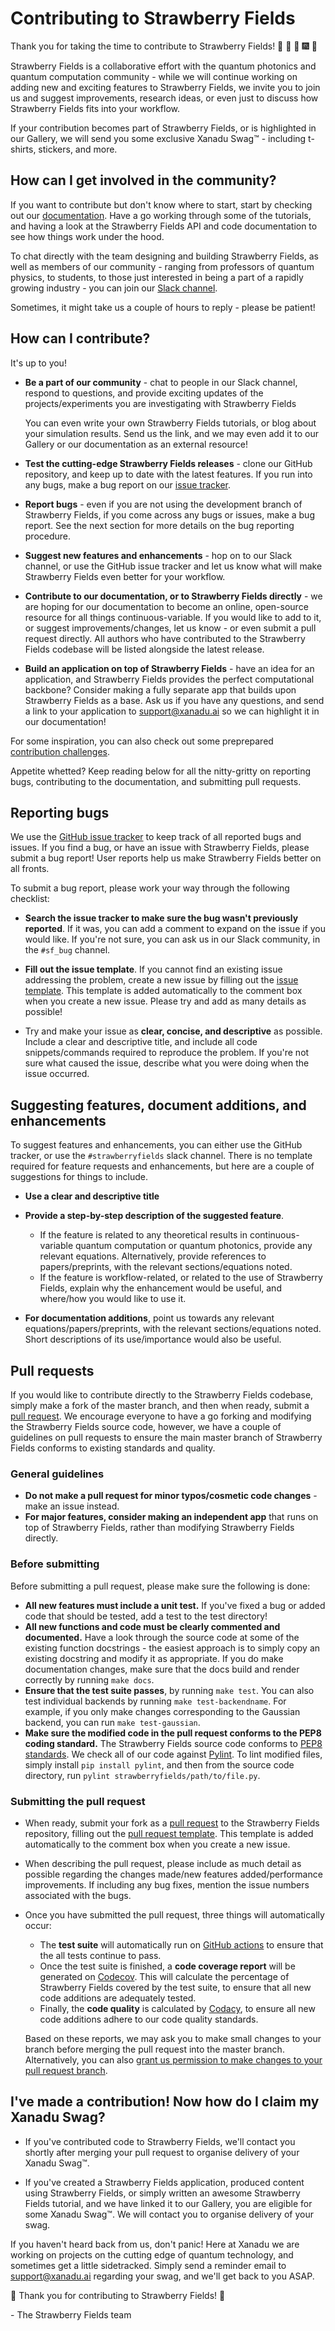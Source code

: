 # Contributing to Strawberry Fields

Thank you for taking the time to contribute to Strawberry Fields!
:strawberry: :confetti_ball: :tada: :fireworks: :balloon:

Strawberry Fields is a collaborative effort with the quantum photonics and quantum computation
community - while we will continue working on adding new and exciting features to Strawberry Fields,
we invite you to join us and suggest improvements, research ideas, or even just to discuss how
Strawberry Fields fits into your workflow.

If your contribution becomes part of Strawberry Fields, or is highlighted in our Gallery, we will
send you some exclusive Xanadu Swag™ - including t-shirts, stickers, and more.

## How can I get involved in the community?

If you want to contribute but don't know where to start, start by checking out our
[documentation](https://strawberryfields.readthedocs.io). Have a go working through some of the tutorials,
and having a look at the Strawberry Fields API and code documentation to see how things work under the hood.

To chat directly with the team designing and building Strawberry Fields, as well as members of our
community - ranging from professors of quantum physics, to students, to those just interested in being a
part of a rapidly growing industry - you can join our [Slack channel](https://u.strawberryfields.ai/slack).

Sometimes, it might take us a couple of hours to reply - please be patient!

## How can I contribute?

It's up to you!

* **Be a part of our community** - chat to people in our Slack channel, respond to questions, and
  provide exciting updates of the projects/experiments you are investigating with Strawberry Fields

  You can even write your own Strawberry Fields tutorials, or blog about your simulation results.
  Send us the link, and we may even add it to our Gallery or our documentation as an external resource!

* **Test the cutting-edge Strawberry Fields releases** - clone our GitHub repository, and keep up to
  date with the latest features. If you run into any bugs, make a bug report on our
  [issue tracker](https://github.com/XanaduAI/strawberryfields/issues).

* **Report bugs** - even if you are not using the development branch of Strawberry Fields, if you come
  across any bugs or issues, make a bug report. See the next section for more details on the bug
  reporting procedure.

* **Suggest new features and enhancements** - hop on to our Slack channel, or use the GitHub issue tracker
  and let us know what will make Strawberry Fields even better for your workflow.

* **Contribute to our documentation, or to Strawberry Fields directly** - we are hoping for our documentation
  to become an online, open-source resource for all things continuous-variable. If you would like to add
  to it, or suggest improvements/changes, let us know - or even submit a pull request directly. All authors
  who have contributed to the Strawberry Fields codebase will be listed alongside the latest release.

* **Build an application on top of Strawberry Fields** - have an idea for an application, and Strawberry Fields
  provides the perfect computational backbone? Consider making a fully separate app that builds upon Strawberry Fields
  as a base. Ask us if you have any questions, and send a link to your application to support@xanadu.ai so we can highlight it in
  our documentation!

For some inspiration, you can also check out some preprepared [contribution challenges](/CHALLENGES.md).

Appetite whetted? Keep reading below for all the nitty-gritty on reporting bugs, contributing to the documentation,
and submitting pull requests.

## Reporting bugs

We use the [GitHub issue tracker](https://github.com/XanaduAI/strawberryfields/issues) to keep track of all reported
bugs and issues. If you find a bug, or have an issue with Strawberry Fields, please submit a bug report! User
reports help us make Strawberry Fields better on all fronts.

To submit a bug report, please work your way through the following checklist:

* **Search the issue tracker to make sure the bug wasn't previously reported**. If it was, you can add a comment
  to expand on the issue if you would like. If you're not sure, you can ask us in our Slack community, in the
  `#sf_bug` channel.

* **Fill out the issue template**. If you cannot find an existing issue addressing the problem, create a new
  issue by filling out the [issue template](/ISSUE_TEMPLATE.md). This template is added automatically to the comment
  box when you create a new issue. Please try and add as many details as possible!

* Try and make your issue as **clear, concise, and descriptive** as possible. Include a clear and descriptive title,
  and include all code snippets/commands required to reproduce the problem. If you're not sure what caused the issue,
  describe what you were doing when the issue occurred.

## Suggesting features, document additions, and enhancements

To suggest features and enhancements, you can either use the GitHub tracker, or use the `#strawberryfields` slack
channel. There is no template required for feature requests and enhancements, but here are a couple of suggestions
for things to include.

* **Use a clear and descriptive title**
* **Provide a step-by-step description of the suggested feature**.

  - If the feature is related to any theoretical results in continuous-variable quantum computation
    or quantum photonics, provide any relevant equations. Alternatively, provide references to papers/preprints,
    with the relevant sections/equations noted.
  - If the feature is workflow-related, or related to the use of Strawberry Fields,
    explain why the enhancement would be useful, and where/how you would like to use it.

* **For documentation additions**, point us towards any relevant equations/papers/preprints,
    with the relevant sections/equations noted. Short descriptions of its use/importance would also be useful.

## Pull requests

If you would like to contribute directly to the Strawberry Fields codebase, simply make a fork of the master branch, and
then when ready, submit a [pull request](https://help.github.com/articles/about-pull-requests). We encourage everyone
to have a go forking and modifying the Strawberry Fields source code, however, we have a couple of guidelines on pull
requests to ensure the main master branch of Strawberry Fields conforms to existing standards and quality.

### General guidelines

* **Do not make a pull request for minor typos/cosmetic code changes** - make an issue instead.
* **For major features, consider making an independent app** that runs on top of Strawberry Fields, rather than modifying
  Strawberry Fields directly.

### Before submitting

Before submitting a pull request, please make sure the following is done:

* **All new features must include a unit test.** If you've fixed a bug or added code that should be tested,
  add a test to the test directory!
* **All new functions and code must be clearly commented and documented.** Have a look through the source code at some of
  the existing function docstrings - the easiest approach is to simply copy an existing docstring and modify it as appropriate.
  If you do make documentation changes, make sure that the docs build and render correctly by running `make docs`.
* **Ensure that the test suite passes**, by running `make test`. You can also test individual backends by running
  `make test-backendname`. For example, if you only make changes corresponding to the Gaussian backend, you can run `make test-gaussian`.
* **Make sure the modified code in the pull request conforms to the PEP8 coding standard.** The Strawberry Fields source code
  conforms to [PEP8 standards](https://www.python.org/dev/peps/pep-0008/). We check all of our code against
  [Pylint](https://www.pylint.org/). To lint modified files, simply install `pip install pylint`, and then from the source code
  directory, run `pylint strawberryfields/path/to/file.py`.

### Submitting the pull request
* When ready, submit your fork as a [pull request](https://help.github.com/articles/about-pull-requests) to the Strawberry
  Fields repository, filling out the [pull request template](/PULL_REQUEST_TEMPLATE.md). This template is added automatically
  to the comment box when you create a new issue.

* When describing the pull request, please include as much detail as possible regarding the changes made/new features
  added/performance improvements. If including any bug fixes, mention the issue numbers associated with the bugs.

* Once you have submitted the pull request, three things will automatically occur:

  - The **test suite** will automatically run on [GitHub actions](https://github.com/XanaduAI/strawberryfields/actions?query=workflow%3ATests)
    to ensure that the all tests continue to pass.
  - Once the test suite is finished, a **code coverage report** will be generated on
    [Codecov](https://codecov.io/gh/XanaduAI/strawberryfields). This will calculate the percentage of Strawberry Fields
    covered by the test suite, to ensure that all new code additions are adequately tested.
  - Finally, the **code quality** is calculated by [Codacy](https://app.codacy.com/app/XanaduAI/strawberryfields/dashboard),
    to ensure all new code additions adhere to our code quality standards.

  Based on these reports, we may ask you to make small changes to your branch before merging the pull request into the master branch. Alternatively, you can also
  [grant us permission to make changes to your pull request branch](https://help.github.com/articles/allowing-changes-to-a-pull-request-branch-created-from-a-fork/).

## I've made a contribution! Now how do I claim my Xanadu Swag?

* If you've contributed code to Strawberry Fields, we'll contact you shortly after merging your pull
  request to organise delivery of your Xanadu Swag™.

* If you've created a Strawberry Fields application, produced content using Strawberry Fields, or simply
  written an awesome Strawberry Fields tutorial, and we have linked it to our Gallery, you are eligible for some
  Xanadu Swag™. We will contact you to organise delivery of your swag.

If you haven't heard back from us, don't panic! Here at Xanadu we are working on projects on the cutting edge of
quantum technology, and sometimes get a little sidetracked. Simply send a reminder email to support@xanadu.ai regarding your
swag, and we'll get back to you ASAP.

:strawberry: Thank you for contributing to Strawberry Fields! :strawberry:

\- The Strawberry Fields team
